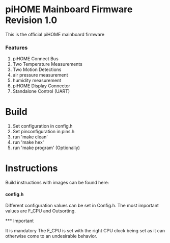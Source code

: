 # piHOME Mainboard Firmware Revision 1.0

This is the official piHOME mainboard firmware

### Features

1. piHOME Connect Bus
2. Two Temperature Measurements
3. Two Motion Detections
4. air pressure measurement
5. humidity measurement
6. piHOME Display Connector
7. Standalone Control (UART)

# Build

1. Set configuration in config.h
2. Set pinconfiguration in pins.h
3. run 'make clean'
4. run 'make hex'
5. run 'make program' (Optionally)

# Instructions
Build instructions with images can be found here:

#### config.h

Different configuration values can be set in Config.h. The most important values are F_CPU and Outsorting.

*** Important

It is mandatory The F_CPU is set with the right CPU clock being set as it can otherwise come to an undesirable behavior.
